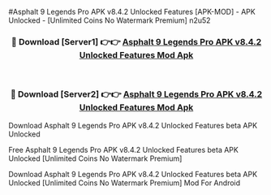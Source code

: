 #Asphalt 9 Legends Pro APK v8.4.2 Unlocked Features [APK-MOD] - APK Unlocked - [Unlimited Coins No Watermark Premium] n2u52



<div align="center">

<h3>🔴 Download [Server1] 👉👉 <a href="https://momento.my/?title=Asphalt_9_Legends_Pro_APK_v8.4.2_Unlocked_Features">Asphalt 9 Legends Pro APK v8.4.2 Unlocked Features Mod Apk</a></h3><br>

<h3>🔴 Download [Server2] 👉👉 <a href="https://momento.my/?title=Asphalt_9_Legends_Pro_APK_v8.4.2_Unlocked_Features">Asphalt 9 Legends Pro APK v8.4.2 Unlocked Features Mod Apk</a></h3>
</div>



Download Asphalt 9 Legends Pro APK v8.4.2 Unlocked Features beta APK Unlocked

Free Asphalt 9 Legends Pro APK v8.4.2 Unlocked Features beta APK Unlocked [Unlimited Coins No Watermark Premium]

Download Asphalt 9 Legends Pro APK v8.4.2 Unlocked Features beta APK Unlocked [Unlimited Coins No Watermark Premium] Mod For Android

